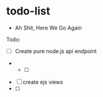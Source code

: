 # todo-list 

- Ah Shit, Here We Go Again


Todo: 
- [ ] Create pure node.js api endpoint
- - [ ] 
- [ ] create ejs views
- [ ] 

